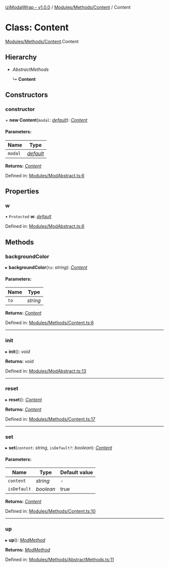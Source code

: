 [iziModalWrap - v1.0.0](../README.md) / [Modules/Methods/Content](../modules/modules_methods_content.md) / Content

# Class: Content

[Modules/Methods/Content](../modules/modules_methods_content.md).Content

## Hierarchy

* *AbstractMethods*

  ↳ **Content**

## Constructors

### constructor

\+ **new Content**(`modal`: [*default*](izimodalwrap.default.md)): [*Content*](modules_methods_content.content.md)

#### Parameters:

Name | Type |
------ | ------ |
`modal` | [*default*](izimodalwrap.default.md) |

**Returns:** [*Content*](modules_methods_content.content.md)

Defined in: [Modules/ModAbstract.ts:6](https://github.com/voltsonic/javascript-izimodal-wrap/blob/04f6ec1/src/Modules/ModAbstract.ts#L6)

## Properties

### w

• `Protected` **w**: [*default*](izimodalwrap.default.md)

Defined in: [Modules/ModAbstract.ts:6](https://github.com/voltsonic/javascript-izimodal-wrap/blob/04f6ec1/src/Modules/ModAbstract.ts#L6)

## Methods

### backgroundColor

▸ **backgroundColor**(`to`: *string*): [*Content*](modules_methods_content.content.md)

#### Parameters:

Name | Type |
------ | ------ |
`to` | *string* |

**Returns:** [*Content*](modules_methods_content.content.md)

Defined in: [Modules/Methods/Content.ts:6](https://github.com/voltsonic/javascript-izimodal-wrap/blob/04f6ec1/src/Modules/Methods/Content.ts#L6)

___

### init

▸ **init**(): *void*

**Returns:** *void*

Defined in: [Modules/ModAbstract.ts:13](https://github.com/voltsonic/javascript-izimodal-wrap/blob/04f6ec1/src/Modules/ModAbstract.ts#L13)

___

### reset

▸ **reset**(): [*Content*](modules_methods_content.content.md)

**Returns:** [*Content*](modules_methods_content.content.md)

Defined in: [Modules/Methods/Content.ts:17](https://github.com/voltsonic/javascript-izimodal-wrap/blob/04f6ec1/src/Modules/Methods/Content.ts#L17)

___

### set

▸ **set**(`content`: *string*, `isDefault?`: *boolean*): [*Content*](modules_methods_content.content.md)

#### Parameters:

Name | Type | Default value |
------ | ------ | ------ |
`content` | *string* | - |
`isDefault` | *boolean* | true |

**Returns:** [*Content*](modules_methods_content.content.md)

Defined in: [Modules/Methods/Content.ts:10](https://github.com/voltsonic/javascript-izimodal-wrap/blob/04f6ec1/src/Modules/Methods/Content.ts#L10)

___

### up

▸ **up**(): [*ModMethod*](modules_modmethod.modmethod.md)

**Returns:** [*ModMethod*](modules_modmethod.modmethod.md)

Defined in: [Modules/Methods/AbstractMethods.ts:11](https://github.com/voltsonic/javascript-izimodal-wrap/blob/04f6ec1/src/Modules/Methods/AbstractMethods.ts#L11)
